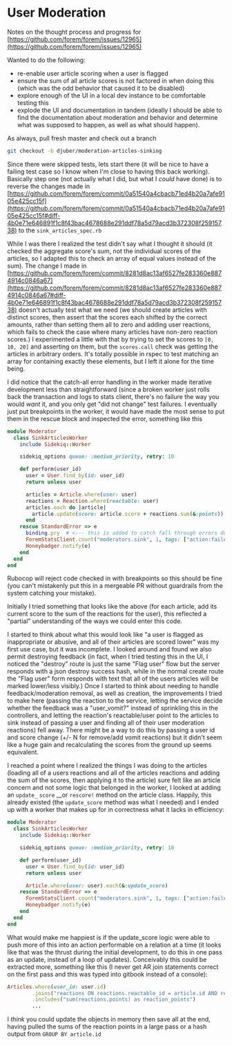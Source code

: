 # User Moderation

Notes on the thought process and progress for [https://github.com/forem/forem/issues/12965](https://github.com/forem/forem/issues/12965) 

Wanted to do the following:

* re-enable user article scoring when a user is flagged
* ensure the sum of all article scores is not factored in when doing this \(which was the odd behavior that caused it to be disabled\)
* explore enough of the UI in a local dev instance to be comfortable testing this
* explode the UI and documentation in tandem \(ideally I should be able to find the documentation about moderation and behavior and determine what was supposed to happen, as well as what should happen\).

As always, pull fresh master and check out a branch

```bash
git checkout -b djuber/moderation-articles-sinking
```

Since there were skipped tests, lets start there \(it will be nice to have a failing test case so I know when I'm close to having this back working\). Basically step one \(not actually what I did, but what I _could_ have done\) is to reverse the changes made in [https://github.com/forem/forem/commit/0a51540a4cbacb71ed4b20a7afe9105e425cc15f](https://github.com/forem/forem/commit/0a51540a4cbacb71ed4b20a7afe9105e425cc15f#diff-4b0e71e646891f1c8f43bac4678688e291ddf78a5d79acd3b372308f25915738) to the `sink_articles_spec.rb`

While I was there I realized the test didn't say what I thought it should \(it checked the aggregate score's sum, not the individual scores of the articles, so I adapted this to check an array of equal values instead of the sum\). The change I made in [https://github.com/forem/forem/commit/8281d8ac13af6527fe283360e8874914c0846a67](https://github.com/forem/forem/commit/8281d8ac13af6527fe283360e8874914c0846a67#diff-4b0e71e646891f1c8f43bac4678688e291ddf78a5d79acd3b372308f25915738) doesn't actually test what we need \(we should create articles with distinct scores, then assert that the scores each shifted by the correct amounts, rather than setting them all to zero and adding user reactions, which fails to check the case where many articles have non-zero reaction scores.\) I experimented a little with that by trying to set the scores to `[0, 10, 20]`  and asserting on them, but the `scores.call` check was getting the articles in arbitrary orders. It's totally possible in rspec to test matching an array for containing exactly these elements, but I left it alone for the time being.

I did notice that the catch-all error handling in the worker made iterative development less than straightforward \(since a broken worker just rolls back the transaction and logs to stats client, there's no failure the way you would _want_ it, and you only get "did not change" test failures. I eventually just put breakpoints in the worker, it would have made the most sense to put them in the rescue block and inspected the error, something like this

```ruby
module Moderator
  class SinkArticlesWorker
    include Sidekiq::Worker

    sidekiq_options queue: :medium_priority, retry: 10

    def perform(user_id)
      user = User.find_by(id: user_id)
      return unless user

      articles = Article.where(user: user)
      reactions = Reaction.where(reactable: user)
      articles.each do |article|
        article.update(score: article.score + reactions.sum(&:points))
      end
    rescue StandardError => e
      binding.pry  # <--- this is added to catch fall through errors during testin
      ForemStatsClient.count("moderators.sink", 1, tags: ["action:failed", "user_id:#{user.id}"])
      Honeybadger.notify(e)
    end
  end
end
```

Rubocop will reject code checked in with breakpoints so this should be fine \(you can't mistakenly put this in a mergeable PR without guardrails from the system catching your mistake\). 

Initially I tried something that looks like the above \(for each article, add its current score to the sum of the reactions for the user\), this reflected a "partial" understanding of the ways we could enter this code.

I started to think about what this would look like "a user is flagged as inappropriate or abusive, and all of their articles are scored lower" was my first use case, but it was incomplete. I looked around and found we also permit destroying feedback \(in fact, when I tried testing this in the UI, I noticed the "destroy" route is just the same "Flag user" flow but the server responds with a json destroy success hash, while in the normal create route the "Flag user" form responds with text that all of the users articles will be marked lower/less visibly.\) Once I started to think about needing to handle feedback/moderation removal, as well as creation, the improvements I tried to make here \(passing the reaction to the service, letting the service decide whether the feedback was a "user\_vomit?" instead of sprinkling this in the controllers, and letting the reaction's reactable/user point to the articles to sink instead of passing a user and finding all of their user moderation reactions\) fell away. There might be a way to do this by passing a user id and score change \(+/- N for remove/add vomit reactions\) but it didn't seem like a huge gain and recalculating the scores from the ground up seems equivalent.

I reached a point where I realized the things I was doing to the articles \(loading all of a users reactions and all of the articles reactions and adding the sum of the scores, then applying it to the article\) sure felt like an article concern and not some logic that belonged in the worker, I looked at adding an `update_` `score` __or `rescore!` method on the article class. Happily, this already existed \(the `update_score` method was what I needed\) and I ended up with a worker that makes up for in correctness what it lacks in efficiency:

```ruby
module Moderator
  class SinkArticlesWorker
    include Sidekiq::Worker

    sidekiq_options queue: :medium_priority, retry: 10

    def perform(user_id)
      user = User.find_by(id: user_id)
      return unless user

      Article.where(user: user).each(&:update_score)
    rescue StandardError => e
      ForemStatsClient.count("moderators.sink", 1, tags: ["action:failed", "user_id:#{user.id}"])
      Honeybadger.notify(e)
    end
  end
end
```

What would make me happiest is if the update\_score logic were able to push more of this into an action performable on a relation at a time \(it looks like that was the thrust during the initial development, to do this in one pass as an update, instead of a loop of updates\). Conceivably this could be extracted more, something like this \(I never get AR join statements correct on the first pass and this was typed into gitbook instead of a console\):

```ruby
Articles.where(user_id: user.id)
        .joins("reactions ON reactions.reactable_id = article.id AND reactions.reaction_type = 'Article'")
        .includes("sum(reactions.points) as reaction_points")
        ...
```

I _think_ you could update the objects in memory then save all at the end, having pulled the sums of the reaction points in a large pass or a hash output from `GROUP BY article.id`

